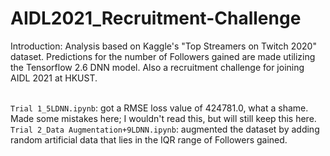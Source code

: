 # AIDL2021_Recruitment-Challenge
Introduction: Analysis based on Kaggle's "Top Streamers on Twitch 2020" dataset. Predictions for the number of Followers gained are made utilizing the Tensorflow 2.6 DNN model. Also a recruitment challenge for joining AIDL 2021 at HKUST.

<br>```Trial 1_5LDNN.ipynb```: got a RMSE loss value of 424781.0, what a shame. Made some mistakes here; I wouldn't read this, but will still keep this here.
<br>```Trial 2_Data Augmentation+9LDNN.ipynb```: augmented the dataset by adding random artificial data that lies in the IQR range of Followers gained.
